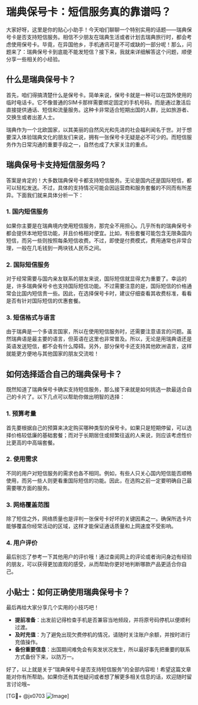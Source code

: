# 瑞典保号卡：短信服务真的靠谱吗？

大家好呀，这里是你的贴心小助手！今天咱们聊聊一个特别实用的话题——瑞典保号卡是否支持短信服务。相信不少朋友在瑞典生活或者计划去瑞典旅行时，都会考虑使用保号卡。毕竟，在异国他乡，手机通讯可是不可或缺的一部分呢！那么，问题来了：瑞典保号卡到底能不能发短信？接下来，我就来详细解答这个问题，顺便分享一些相关的小经验。

## 什么是瑞典保号卡？

首先，咱们得搞清楚什么是保号卡。简单来说，保号卡就是一种可以在国外使用的临时电话卡。它不像普通的SIM卡那样需要绑定固定的手机号码，而是通过激活后直接提供通话、短信和流量服务。这种卡非常适合短期出国的人群，比如旅游者、交换生或者出差人士。

瑞典作为一个北欧国家，以其美丽的自然风光和先进的社会福利闻名于世。对于想要深入体验瑞典文化的朋友们来说，拥有一张保号卡无疑是必不可少的。而短信服务作为日常沟通的重要手段之一，自然也成了大家关注的重点。

## 瑞典保号卡支持短信服务吗？

答案是肯定的！大多数瑞典保号卡都支持短信服务。无论是国内还是国际短信，都可以轻松发送。不过，具体的支持情况可能会因运营商和服务套餐的不同而有所差异。下面我们就来具体分析一下：

### 1. 国内短信服务
如果你主要是在瑞典境内使用短信服务，那完全不用担心。几乎所有的瑞典保号卡都会提供本地短信功能，并且价格相对便宜。比如，有些套餐可能包含无限条国内短信，而另一些则按照每条短信收费。不过，即使是付费模式，费用通常也非常合理，一般在几毛钱到一两块钱人民币之间。

### 2. 国际短信服务
对于经常需要与国内亲友联系的朋友来说，国际短信就显得尤为重要了。幸运的是，许多瑞典保号卡也支持国际短信功能。不过需要注意的是，国际短信的价格通常会比国内短信贵一些。因此，在选择保号卡时，建议仔细查看其收费标准，看看是否有针对国际短信的优惠套餐。

### 3. 短信格式与语言
由于瑞典是一个多语言国家，所以在使用短信服务时，还需要注意语言的问题。虽然瑞典语是最主要的语言，但英语在这里也非常普及。所以，无论是用瑞典语还是英语发送短信，都不会有什么障碍。另外，部分保号卡还支持其他欧洲语言，这样就能更方便地与其他国家的朋友交流啦！

## 如何选择适合自己的瑞典保号卡？

既然知道了瑞典保号卡确实支持短信服务，那么接下来就是如何挑选一款最适合自己的卡片了。以下几点可以帮助你做出明智的选择：

### 1. 预算考量
首先要根据自己的预算来决定购买哪种类型的保号卡。如果只是短期停留，可以选择价格较低廉的基础套餐；而对于长期居住或频繁往返的人来说，则应该考虑性价比更高的中高端套餐。

### 2. 使用需求
不同的用户对短信服务的需求也各不相同。例如，有些人只关心国内短信能否顺畅使用，而另一些人则更看重国际短信的功能。因此，在选购之前一定要明确自己最需要哪方面的服务。

### 3. 网络覆盖范围
除了短信之外，网络质量也是评判一张保号卡好坏的关键因素之一。确保所选卡片能够覆盖你经常活动的区域，这样才能保证通话质量和上网速度不受影响。

### 4. 用户评价
最后别忘了参考一下其他用户的评价哦！通过查阅网上的评论或者询问身边有经验的朋友，可以获得更加直观的感受，从而帮助你更好地判断哪款产品更适合你自己。

## 小贴士：如何正确使用瑞典保号卡？

最后再给大家分享几个实用的小技巧吧！

- **提前准备**：出发前记得检查手机是否兼容当地频段，并将原号码停机以便顺利过渡。
- **及时充值**：为了避免出现欠费停机的情况，请随时关注账户余额，并按时进行充值操作。
- **备份重要信息**：出国期间难免会有突发状况发生，所以最好事先把重要的联系方式备份下来，以防万一。

好了，以上就是关于“瑞典保号卡是否支持短信服务”的全部内容啦！希望这篇文章能对你有所帮助。如果你还有其他疑问或者想了解更多相关信息的话，欢迎随时留言讨论哦~

[TG💪+ @jx0703 ![Image](https://github.com/user-attachments/assets/dbca1d08-cadb-493c-b0ec-ad6f7a83f270)]